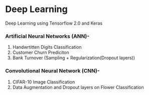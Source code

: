 # Deep Learning
Deep Learning using Tensorflow 2.0 and Keras

### Artificial Neural Networks (ANN)-
1. Handwrtitten Digits Classification
2. Customer Churn Prediciton
3. Bank Turnover (Sampling + Regularization(Dropout layers))

### Convolutional Neural Network (CNN)-
1. CIFAR-10 Image Classification
2. Data Augmentation and Dropout layers on Flower Classification
